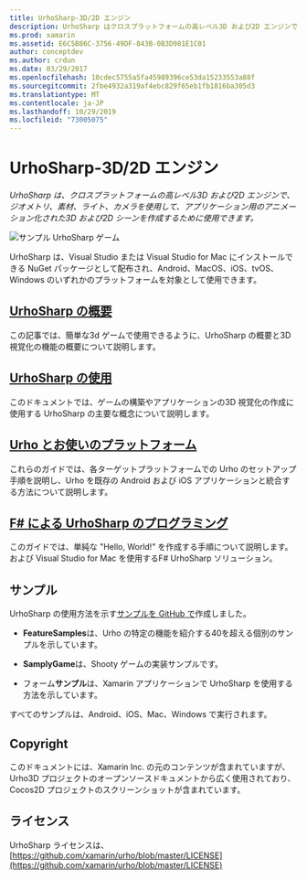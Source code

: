 ```yaml
---
title: UrhoSharp-3D/2D エンジン
description: UrhoSharp はクロスプラットフォームの高レベル3D および2D エンジンであり、ジオメトリ、素材、ライト、カメラを使用して、アプリケーション用のアニメーション化された3D および2D シーンを作成するために使用できます。
ms.prod: xamarin
ms.assetid: E6C5B86C-3756-49DF-843B-0B3D981E1C01
author: conceptdev
ms.author: crdun
ms.date: 03/29/2017
ms.openlocfilehash: 10cdec5755a5fa45989396ce53da15233553a88f
ms.sourcegitcommit: 2fbe4932a319af4ebc829f65eb1fb1816ba305d3
ms.translationtype: MT
ms.contentlocale: ja-JP
ms.lasthandoff: 10/29/2019
ms.locfileid: "73005075"
---
```

# <a name="urhosharp---3d2d-engine"></a>UrhoSharp-3D/2D エンジン

_UrhoSharp は、クロスプラットフォームの高レベル3D および2D エンジンで、ジオメトリ、素材、ライト、カメラを使用して、アプリケーション用のアニメーション化された3D および2D シーンを作成するために使用できます。_

![サンプル UrhoSharp ゲーム](images/video.gif)

UrhoSharp は、Visual Studio または Visual Studio for Mac にインストールできる NuGet パッケージとして配布され、Android、MacOS、iOS、tvOS、Windows のいずれかのプラットフォームを対象として使用できます。

## <a name="introduction-to-urhosharpgraphics-gamesurhosharpintroductionmd"></a>[UrhoSharp の概要](~/graphics-games/urhosharp/introduction.md)

この記事では、簡単な3d ゲームで使用できるように、UrhoSharp の概要と3D 視覚化の機能の概要について説明します。

## <a name="using-urhosharpgraphics-gamesurhosharpusingmd"></a>[UrhoSharp の使用](~/graphics-games/urhosharp/using.md)

このドキュメントでは、ゲームの構築やアプリケーションの3D 視覚化の作成に使用する UrhoSharp の主要な概念について説明します。

## <a name="urho-and-your-platformgraphics-gamesurhosharpplatformindexmd"></a>[Urho とお使いのプラットフォーム](~/graphics-games/urhosharp/platform/index.md)

これらのガイドでは、各ターゲットプラットフォームでの Urho のセットアップ手順を説明し、Urho を既存の Android および iOS アプリケーションと統合する方法について説明します。

## <a name="programming-urhosharp-with-fgraphics-gamesurhosharpfsharpmd"></a>[F# による UrhoSharp のプログラミング](~/graphics-games/urhosharp/fsharp.md)

このガイドでは、単純な "Hello, World!" を作成する手順について説明します。 および Visual Studio for Mac を使用するF# UrhoSharp ソリューション。

## <a name="samples"></a>サンプル

UrhoSharp の使用方法を示す[サンプルを GitHub で](https://github.com/xamarin/urho-samples)作成しました。

- **FeatureSamples**は、Urho の特定の機能を紹介する40を超える個別のサンプルを示しています。

- **SamplyGame**は、Shooty ゲームの実装サンプルです。

- フォーム**サンプル**は、Xamarin アプリケーションで UrhoSharp を使用する方法を示しています。

すべてのサンプルは、Android、iOS、Mac、Windows で実行されます。

## <a name="copyright"></a>Copyright

このドキュメントには、Xamarin Inc. の元のコンテンツが含まれていますが、Urho3D プロジェクトのオープンソースドキュメントから広く使用されており、Cocos2D プロジェクトのスクリーンショットが含まれています。

## <a name="license"></a>ライセンス

UrhoSharp ライセンスは、 [https://github.com/xamarin/urho/blob/master/LICENSE](https://github.com/xamarin/urho/blob/master/LICENSE)
